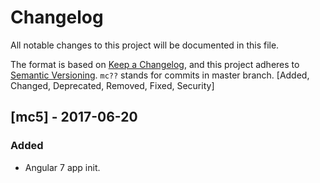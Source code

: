 # Changelog
All notable changes to this project will be documented in this file.

The format is based on [Keep a Changelog](https://keepachangelog.com/en/1.0.0/),
and this project adheres to [Semantic Versioning](https://semver.org/spec/v2.0.0.html).
`mc??` stands for commits in master branch.
[Added, Changed, Deprecated, Removed, Fixed, Security]

## [mc5] - 2017-06-20
### Added
- Angular 7 app init.
